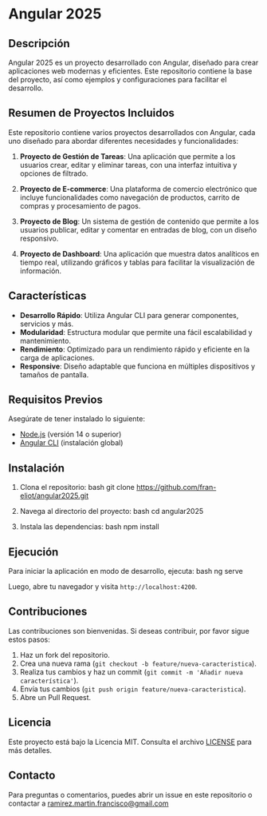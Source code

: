 # Angular 2025

## Descripción
Angular 2025 es un proyecto desarrollado con Angular, diseñado para crear aplicaciones web modernas y eficientes. Este repositorio contiene la base del proyecto, así como ejemplos y configuraciones para facilitar el desarrollo.

## Resumen de Proyectos Incluidos
Este repositorio contiene varios proyectos desarrollados con Angular, cada uno diseñado para abordar diferentes necesidades y funcionalidades:

1. **Proyecto de Gestión de Tareas**: Una aplicación que permite a los usuarios crear, editar y eliminar tareas, con una interfaz intuitiva y opciones de filtrado.

2. **Proyecto de E-commerce**: Una plataforma de comercio electrónico que incluye funcionalidades como navegación de productos, carrito de compras y procesamiento de pagos.

3. **Proyecto de Blog**: Un sistema de gestión de contenido que permite a los usuarios publicar, editar y comentar en entradas de blog, con un diseño responsivo.

4. **Proyecto de Dashboard**: Una aplicación que muestra datos analíticos en tiempo real, utilizando gráficos y tablas para facilitar la visualización de información.

## Características
- **Desarrollo Rápido**: Utiliza Angular CLI para generar componentes, servicios y más.
- **Modularidad**: Estructura modular que permite una fácil escalabilidad y mantenimiento.
- **Rendimiento**: Optimizado para un rendimiento rápido y eficiente en la carga de aplicaciones.
- **Responsive**: Diseño adaptable que funciona en múltiples dispositivos y tamaños de pantalla.

## Requisitos Previos
Asegúrate de tener instalado lo siguiente:
- [Node.js](https://nodejs.org/) (versión 14 o superior)
- [Angular CLI](https://angular.io/cli) (instalación global)

## Instalación
1. Clona el repositorio:
bash git clone https://github.com/fran-eliot/angular2025.git

2. Navega al directorio del proyecto:
bash cd angular2025

3. Instala las dependencias:
bash npm install


## Ejecución
Para iniciar la aplicación en modo de desarrollo, ejecuta:
bash ng serve

Luego, abre tu navegador y visita `http://localhost:4200`.

## Contribuciones
Las contribuciones son bienvenidas. Si deseas contribuir, por favor sigue estos pasos:
1. Haz un fork del repositorio.
2. Crea una nueva rama (`git checkout -b feature/nueva-caracteristica`).
3. Realiza tus cambios y haz un commit (`git commit -m 'Añadir nueva característica'`).
4. Envía tus cambios (`git push origin feature/nueva-caracteristica`).
5. Abre un Pull Request.

## Licencia
Este proyecto está bajo la Licencia MIT. Consulta el archivo [LICENSE](LICENSE) para más detalles.

## Contacto
Para preguntas o comentarios, puedes abrir un issue en este repositorio o contactar a ramirez.martin.francisco@gmail.com


